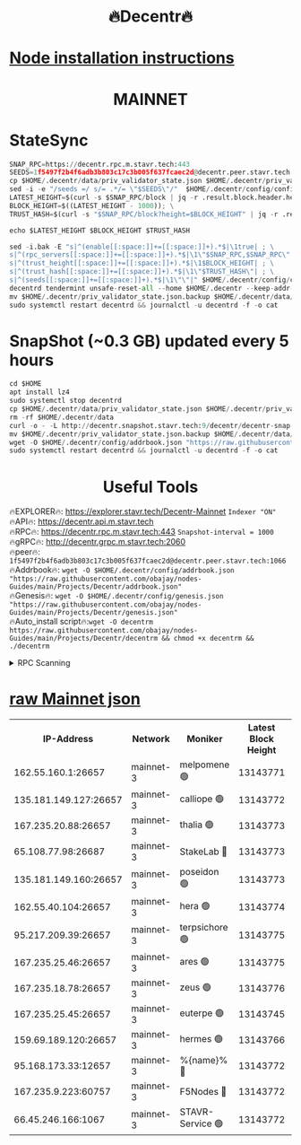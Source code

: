 <h1 align="center"> 🔥Decentr🔥</h1>

[Node installation instructions](https://github.com/obajay/nodes-Guides/tree/main/Projects/Decentr)
=
<h1 align="center"> MAINNET</h1>

# StateSync
```python
SNAP_RPC=https://decentr.rpc.m.stavr.tech:443
SEEDS=1f5497f2b4f6adb3b803c17c3b005f637fcaec2d@decentr.peer.stavr.tech:1066
cp $HOME/.decentr/data/priv_validator_state.json $HOME/.decentr/priv_validator_state.json.backup
sed -i -e "/seeds =/ s/= .*/= \"$SEEDS\"/"  $HOME/.decentr/config/config.toml
LATEST_HEIGHT=$(curl -s $SNAP_RPC/block | jq -r .result.block.header.height); \
BLOCK_HEIGHT=$((LATEST_HEIGHT - 1000)); \
TRUST_HASH=$(curl -s "$SNAP_RPC/block?height=$BLOCK_HEIGHT" | jq -r .result.block_id.hash)

echo $LATEST_HEIGHT $BLOCK_HEIGHT $TRUST_HASH

sed -i.bak -E "s|^(enable[[:space:]]+=[[:space:]]+).*$|\1true| ; \
s|^(rpc_servers[[:space:]]+=[[:space:]]+).*$|\1\"$SNAP_RPC,$SNAP_RPC\"| ; \
s|^(trust_height[[:space:]]+=[[:space:]]+).*$|\1$BLOCK_HEIGHT| ; \
s|^(trust_hash[[:space:]]+=[[:space:]]+).*$|\1\"$TRUST_HASH\"| ; \
s|^(seeds[[:space:]]+=[[:space:]]+).*$|\1\"\"|" $HOME/.decentr/config/config.toml
decentrd tendermint unsafe-reset-all --home $HOME/.decentr --keep-addr-book
mv $HOME/.decentr/priv_validator_state.json.backup $HOME/.decentr/data/priv_validator_state.json
sudo systemctl restart decentrd && journalctl -u decentrd -f -o cat
```
# SnapShot (~0.3 GB) updated every 5 hours
```python
cd $HOME
apt install lz4
sudo systemctl stop decentrd
cp $HOME/.decentr/data/priv_validator_state.json $HOME/.decentr/priv_validator_state.json.backup
rm -rf $HOME/.decentr/data
curl -o - -L http://decentr.snapshot.stavr.tech:9/decentr/decentr-snap.tar.lz4 | lz4 -c -d - | tar -x -C $HOME/.decentr --strip-components 2
mv $HOME/.decentr/priv_validator_state.json.backup $HOME/.decentr/data/priv_validator_state.json
wget -O $HOME/.decentr/config/addrbook.json "https://raw.githubusercontent.com/obajay/nodes-Guides/main/Projects/Decentr/addrbook.json"
sudo systemctl restart decentrd && journalctl -u decentrd -f -o cat
```

 <h1 align="center"> Useful Tools</h1>

🔥EXPLORER🔥:     https://explorer.stavr.tech/Decentr-Mainnet        `Indexer "ON"` \
🔥API🔥:          https://decentr.api.m.stavr.tech \
🔥RPC🔥:          https://decentr.rpc.m.stavr.tech:443              `Snapshot-interval = 1000` \
🔥gRPC🔥:         http://decentr.grpc.m.stavr.tech:2060 \
🔥peer🔥:         `1f5497f2b4f6adb3b803c17c3b005f637fcaec2d@decentr.peer.stavr.tech:1066` \
🔥Addrbook🔥:  `wget -O $HOME/.decentr/config/addrbook.json "https://raw.githubusercontent.com/obajay/nodes-Guides/main/Projects/Decentr/addrbook.json"` \
🔥Genesis🔥:  `wget -O $HOME/.decentr/config/genesis.json "https://raw.githubusercontent.com/obajay/nodes-Guides/main/Projects/Decentr/genesis.json"` \
🔥Auto_install script🔥:`wget -O decentrm https://raw.githubusercontent.com/obajay/nodes-Guides/main/Projects/Decentr/decentrm && chmod +x decentrm && ./decentrm`

<details>
<summary>RPC Scanning</summary>

<h2 align="center"> We scan nodes in real time every 4 hours. And we provide the final result of RPC endpoints.
We cannot influence the operation of these nodes in any way. </h2>


```python
If Voting Power is higher than 0 --> then the Node is a validator of the network and may be subject to attack and be a potential threat to the chain.
```
```python
We marked such validators with a red symbol
```

</details>

[raw Mainnet json](https://rpc-check.decentrm.stavr.tech/decentrm/rpc-decentrm-result.json)
=



<table><tr><th>IP-Address</th><th>Network</th><th>Moniker</th><th>Latest Block Height</th><th>Earliest Block Height</th><th>Catching Up</th><th>Tx Index</th><th>Voting Power</th><th>Scan Time</th></tr><tr><td>162.55.160.1:26657</td><td>mainnet-3</td><td>melpomene 🟢</td><td>13143771</td><td>1688950</td><td>False</td><td>on</td><td>0</td><td>2024-03-02T20:26:17.212236254UTC</td></tr><tr><td>135.181.149.127:26657</td><td>mainnet-3</td><td>calliope 🟢</td><td>13143772</td><td>1688950</td><td>False</td><td>on</td><td>0</td><td>2024-03-02T20:26:19.580928919UTC</td></tr><tr><td>167.235.20.88:26657</td><td>mainnet-3</td><td>thalia 🟢</td><td>13143773</td><td>1688950</td><td>False</td><td>on</td><td>0</td><td>2024-03-02T20:26:25.138619041UTC</td></tr><tr><td>65.108.77.98:26687</td><td>mainnet-3</td><td>StakeLab 🔴</td><td>13143773</td><td>1688950</td><td>False</td><td>on</td><td>5498697</td><td>2024-03-02T20:26:25.445999947UTC</td></tr><tr><td>135.181.149.160:26657</td><td>mainnet-3</td><td>poseidon 🟢</td><td>13143773</td><td>1688950</td><td>False</td><td>on</td><td>0</td><td>2024-03-02T20:26:30.079186101UTC</td></tr><tr><td>162.55.40.104:26657</td><td>mainnet-3</td><td>hera 🟢</td><td>13143774</td><td>1688950</td><td>False</td><td>on</td><td>0</td><td>2024-03-02T20:26:32.378001616UTC</td></tr><tr><td>95.217.209.39:26657</td><td>mainnet-3</td><td>terpsichore 🟢</td><td>13143775</td><td>1688950</td><td>False</td><td>on</td><td>0</td><td>2024-03-02T20:26:36.784571591UTC</td></tr><tr><td>167.235.25.46:26657</td><td>mainnet-3</td><td>ares 🟢</td><td>13143775</td><td>1688950</td><td>False</td><td>on</td><td>0</td><td>2024-03-02T20:26:41.071884802UTC</td></tr><tr><td>167.235.18.78:26657</td><td>mainnet-3</td><td>zeus 🟢</td><td>13143776</td><td>1688950</td><td>False</td><td>on</td><td>0</td><td>2024-03-02T20:26:43.318545367UTC</td></tr><tr><td>167.235.25.45:26657</td><td>mainnet-3</td><td>euterpe 🟢</td><td>13143745</td><td>1688950</td><td>False</td><td>on</td><td>0</td><td>2024-03-02T20:26:45.564899864UTC</td></tr><tr><td>159.69.189.120:26657</td><td>mainnet-3</td><td>hermes 🟢</td><td>13143766</td><td>1688950</td><td>False</td><td>on</td><td>0</td><td>2024-03-02T20:26:47.819521814UTC</td></tr><tr><td>95.168.173.33:12657</td><td>mainnet-3</td><td>%{name}% 🔴</td><td>13143772</td><td>8964001</td><td>False</td><td>on</td><td>4277730</td><td>2024-03-02T20:26:20.618819594UTC</td></tr><tr><td>167.235.9.223:60757</td><td>mainnet-3</td><td>F5Nodes 🔴</td><td>13143772</td><td>12380001</td><td>False</td><td>off</td><td>562</td><td>2024-03-02T20:26:20.854883979UTC</td></tr><tr><td>66.45.246.166:1067</td><td>mainnet-3</td><td>STAVR-Service 🟢</td><td>13143772</td><td>13140001</td><td>False</td><td>on</td><td>0</td><td>2024-03-02T20:26:20.160828160UTC</td></tr></table>
